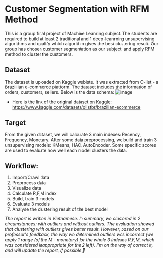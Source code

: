 # Customer Segmentation with RFM Method
This is a group final project of Machine Leanring subject. The students are required to build at least 2 traditional and 1 deep-leanrning unsupervising algorithms and qualify which algorithm gives the best clustering result. Our group has chosen customer segmentation as our subject, and apply RFM method to cluster the customers.
## Dataset
The dataset is uploaded on Kaggle webiste. It was extracted from O-list - a Brazillian e-commerce platform. The dataset includes the information of orders, customers, sellers. Below is the data schema:
![image](https://github.com/MinhThanh2404/Customer-Segmentation-with-RFM-Method/assets/126949248/ae4f6bfd-c7b8-4638-a89b-87f1d8e4e4d8)
* Here is the link of the original dataset on Kaggle: https://www.kaggle.com/datasets/olistbr/brazilian-ecommerce
## Target
From the given dataset, we will calculate 3 main indexes: Recency, Frequency, Monetary. After some data preprocessing, we build and train 3 unsupervising models: KMeans, HAC, AutoEncoder. Some specific scores are used to evaluate how well each model clusters the data.
## Workflow:
1. Import/Crawl data
2. Preprocess data
3. Visualize data
4. Calculate R,F,M index
5. Build, train 3 models
6. Evaluate 3 models
7. Analyse the clustering result of the best model

*The report is written in Vietnamese. In summary, we clustered in 2 circumstances: with outliers and without outliers. The evaluation showed that clustering with outliers gives better result. However, based on our professor's feedback, the way we determined outliers was incorrect (we apply 1 range (of the M - monetary) for the whole 3 indexes R,F,M, which was considered inappropriate for the 2 left). I'm on the way of correct it, and will update the report, if possible 🤗*
